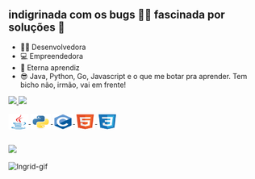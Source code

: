 ## indigrinada com os bugs 👊💥 fascinada por soluções 🤩

- 👩‍💻 Desenvolvedora
- 💻 Empreendedora
- 📘 Eterna aprendiz
- 😎 Java, Python, Go, Javascript e o que me botar pra aprender. Tem bicho não, irmão, vai em frente!

 <div>
  <a href="https://github.com/queirozingrid">
  <img height="180em" src="https://github-readme-stats.vercel.app/api?username=queirozingrid&show_icons=true&theme=gruvbox&include_all_commits=true&count_private=true"/>
  <img height="180em" src="https://github-readme-stats.vercel.app/api/top-langs/?username=queirozingrid&layout=compact&langs_count=7&theme=gruvbox"/>
</div>

<div style="display: inline_block"><br>
  <img align="center" alt="Ingrid-Java" height="30" width="40" src="https://raw.githubusercontent.com/devicons/devicon/master/icons/java/java-original.svg">
  <img align="center" alt="Ingrid-Python" height="30" width="40" src="https://raw.githubusercontent.com/devicons/devicon/master/icons/python/python-original.svg">
  <img align="center" alt="Ingrid" height="30" width="40" src="https://raw.githubusercontent.com/devicons/devicon/master/icons/c/c-original.svg">
  <img align="center" alt="Ingrid-HTML" height="30" width="40" src="https://raw.githubusercontent.com/devicons/devicon/master/icons/html5/html5-original.svg">
  <img align="center" alt="Ingrid-CSS" height="30" width="40" src="https://raw.githubusercontent.com/devicons/devicon/master/icons/css3/css3-original.svg">
</div>
  <br>

  <a href="https://www.linkedin.com/in/ingrid-queiroz-caetano-3b5b25177/" target="_blank"><img src="https://img.shields.io/badge/LinkedIn-0077B5?style=for-the-badge&logo=linkedin&logoColor=white" target="_blank"></a>
 <br>
 <div style="display: inline_block">
     <img align="center" alt="Ingrid-gif" height="300" width="600" src="https://capricho.abril.com.br/wp-content/uploads/2019/03/drake-e-josh.gif">
 </div>
  
